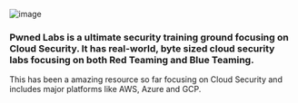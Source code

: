 ![image](https://github.com/sabarish20/Security-in-AWS/assets/85452305/1fabe364-3bde-48d7-b1d8-97def4cb7513)

### Pwned Labs is a ultimate security training ground focusing on Cloud Security. It has real-world, byte sized cloud security labs focusing on both Red Teaming and Blue Teaming. 

This has been a amazing resource so far focusing on Cloud Security and includes major platforms like AWS, Azure and GCP.  
